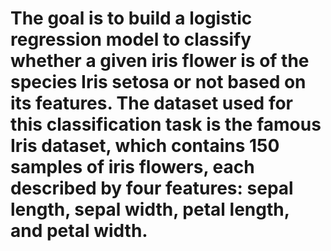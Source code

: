# The goal is to build a logistic regression model to classify whether a given iris flower is of the species Iris setosa or not based on its features. The dataset used for this classification task is the famous Iris dataset, which contains 150 samples of iris flowers, each described by four features: sepal length, sepal width, petal length, and petal width.

